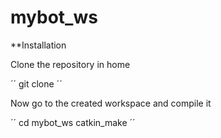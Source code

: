 # mybot_ws

**Installation

Clone the repository in home

´´
git clone 
´´

Now go to the created workspace and compile it

´´
cd mybot_ws
catkin_make
´´
